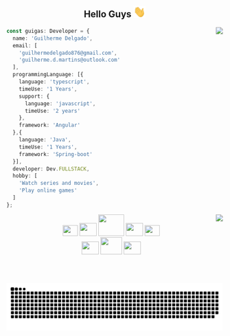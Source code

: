 <div align="center">
  <h2> Hello Guys <img src = "https://raw.githubusercontent.com/ABSphreak/ABSphreak/master/gifs/Hi.gif" width="28px"></h2>
</div>
<img height="410" align="right" src="https://media.tenor.com/cXlrPENTVkEAAAAi/chika-dance.gif" />
<div align="left">

```typescript
const guigas: Developer = {
  name: 'Guilherme Delgado',
  email: [
    'guilhermedelgado876@gmail.com',
    'guilherme.d.martins@outlook.com'
  ],
  programmingLanguage: [{
    language: 'typescript',
    timeUse: '1 Years',
    support: {
      language: 'javascript',
      timeUse: '2 years'
    },
    framework: 'Angular'
  },{
    language: 'Java',
    timeUse: '1 Years',
    framework: 'Spring-boot'
  }],
  developer: Dev.FULLSTACK,
  hobby: [
    'Watch series and movies',
    'Play online games'
  ]
};
```

</div>
<div align="center">
  <img align="right" height="160em" src="https://github-readme-stats.vercel.app/api?username=guigasprog&show_icons=true&theme=radical" />  
  <img height="25" width="35" src="https://cdn.jsdelivr.net/gh/devicons/devicon@latest/icons/java/java-original.svg" />
  <img height="30" width="40" src="https://cdn.jsdelivr.net/gh/devicons/devicon@latest/icons/spring/spring-original.svg" />
  <img height="50" width="60" src="https://cdn.jsdelivr.net/gh/devicons/devicon@latest/icons/angular/angular-original.svg" />
  <img height="30" width="40" src="https://cdn.jsdelivr.net/gh/devicons/devicon@latest/icons/typescript/typescript-original.svg" />
  <img height="25" width="35" src="https://cdn.jsdelivr.net/gh/devicons/devicon@latest/icons/javascript/javascript-original.svg" />
  <div></div>
  <img height="30" width="40" src="https://cdn.jsdelivr.net/gh/devicons/devicon@latest/icons/postgresql/postgresql-original.svg" />
  <img height="40" width="50" src="https://cdn.jsdelivr.net/gh/devicons/devicon@latest/icons/git/git-plain.svg" />
  <img height="30" width="40" src="https://cdn.jsdelivr.net/gh/devicons/devicon@latest/icons/postman/postman-original.svg" />
</div>
<div align="center">
  <img alt="github-snake" src="https://raw.githubusercontent.com/platane/snk/output/github-contribution-grid-snake-dark.svg" />
</div>

<!-- <div id="header" align="center">
    <a href="https://github.com/guigasprog" align="center">
      <div align="center">
        <img height="160em" src="https://github-readme-stats.vercel.app/api?username=guigasprog&show_icons=true&theme=radical"/>
        <img height="160em" src="https://github-readme-stats-eight-theta.vercel.app/api/top-langs/?username=guigasprog&layout=compact&langs_count=6&theme=radical"/>
      </div>
    </a>
    <div align="center">
      <h1></h1>
      <img align="center" height="30" width="40" src="https://raw.githubusercontent.com/devicons/devicon/master/icons/html5/html5-original.svg">
      <img align="center" height="30" width="40" src="https://raw.githubusercontent.com/devicons/devicon/master/icons/css3/css3-original.svg">
      <img align="center" height="30" width="40" src="https://raw.githubusercontent.com/devicons/devicon/master/icons/javascript/javascript-plain.svg">
      <div align="left">
        <p>My name is Guilherme Delgado<br>I am a Full Stack Developer<br>Contact: guilhermedelgado876@gmail.com</p>
      </div>
    </div>
</div>   -->

<!--
**guigasprog/guigasprog** is a ✨ _special_ ✨ repository because its `README.md` (this file) appears on your GitHub profile.

Here are some ideas to get you started:

- 🔭 I’m currently working on ...
- 🌱 I’m currently learning ...
- 👯 I’m looking to collaborate on ...
- 🤔 I’m looking for help with ...
- 💬 Ask me about ...
- 📫 How to reach me: ...
- 😄 Pronouns: ...
- ⚡ Fun fact: ...
-->
